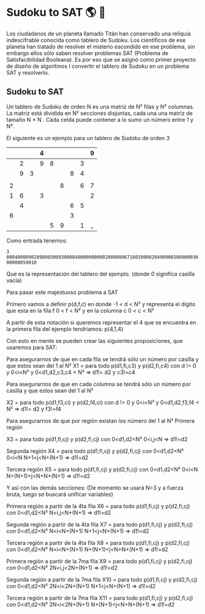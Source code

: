 # Sudoku to SAT 🌎️ 🚀️

Los ciudadanos de un planeta llamado Titán han conservado una reliquia indescifrable conocida como tablero de Sudoku. Los científicos de ese planeta han tratado de resolver el misterio escondido en ese problema, sin embargo ellos sólo saben resolver problemas SAT (Problema de Satisfacibilidad Booleana). Es por eso que se asignó como primer proyecto de diseño de algoritmos I convertir el tablero de Sudoku en un problema SAT y resolverlo.

## Sudoku to SAT

Un tablero de Sudoku de orden N es una matriz de N² filas y N²  columnas. La matriz está dividida en N² secciones disjuntas, cada una una matriz de tamaño N × N . Cada celda puede contener a lo sumo un número entre 1 y N².

El siguiente es un ejemplo para un tablero de Sudoku de orden 3

|   |   |   |   4|   |   |   |   | 9  |
| :------------: | :------------: | :------------: | :------------: | :------------: | :------------: | :------------: | :------------: | :------------: |
|   | 2  |   |9   |  8 |   |   | 3  |   |
|   | 9  | 3  |   |   |   | 8  | 4  |   |
|   |   |   |   |   |   |   |   |   |
|  2 |   |   |   |   | 8  |   | 6  |  7 |
|  1 | 6  |   | 3  |   |   |   |   |  2 |
|   |  4 |   |   |   |   |  6 |5   |   |
| 6  |   |   |   |   |   |  3 |   |   |
|   |   |   |   |  5 |   9|   |  1 | _  |


Como entrada tenemos:

`3 000400009020980030093000840000000000200008067160300002049000650600003000000059010`

Que es la representación del tablero del ejemplo. (donde 0 significa casilla vacía)

Para pasar este majestuoso problema a SAT

Primero vamos a definir p(d,f,c) en donde -1 < d < N² y representa el dígito que esta en la fila f 0 < f < N² y en la columna c  0 < c < N²

A partir de esta notación si queremos representar el 4 que se encuentra en la primera fila del ejemplo tendríamos: p(4,1,4)

Con esto en mente se pueden crear las siguientes proposiciones, que usaremos para SAT:

Para asegurarnos de que en cada fila se tendrá sólo un número por casilla y que estos sean del 1 al  N²
X1 = para todo p(d1,fi,c3) y p(d2,fi,c4) con d != 0 y 0<i<N² y 0<d1,d2,c3,c4 < N² => d1!= d2 y c3!=c4

Para asegurarnos de que en cada columna se tendrá sólo un número por casilla y que estos sean del 1 al  N²

X2 = para todo p(d1,f3,ci) y p(d2,f4,ci) con d != 0 y 0<i<N² y 0<d1,d2,f3,f4 < N² => d1!= d2 y f3!=f4 

Para asegurarnos de que por región existan los número del 1 al N²
Primera región

X3 = para todo p(d1,fi,cj) y p(d2,fi,cj) con 0<d1,d2<N² 0<i,j<N => d1!=d2

Segunda región
X4 = para todo p(d1,fi,cj) y p(d2,fi,cj) con 0<d1,d2<N² 0<i<N N+1<j<N+(N+1)  => d1!=d2

Tercera región
X5 = para todo p(d1,fi,cj) y p(d2,fi,cj) con 0<d1,d2<N² 0<i<N N+(N+1)<j<N+N+(N+1)  => d1!=d2

Y así con las demás secciones:
(De momento se usará N=3 y a fuerza bruta, luego se buscará unificar variables)

Primera región a partir de la 4ta fila
X6 = para todo p(d1,fi,cj) y p(d2,fi,cj) con 0<d1,d2<N² N<i,j<N+(N+1) => d1!=d2

Segunda región a partir de la 4ta fila
X7 = para todo p(d1,fi,cj) y p(d2,fi,cj) con 0<d1,d2<N² N<i<N+(N+1) N+1<j<N+(N+1)  => d1!=d2

Tercera región a partir de la 4ta fila
X8 = para todo p(d1,fi,cj) y p(d2,fi,cj) con 0<d1,d2<N² N<i<N+(N+1) N+(N+1)<j<N+N+(N+1)  => d1!=d2

Primera región a partir de la 7ma fila
X9 = para todo p(d1,fi,cj) y p(d2,fi,cj) con 0<d1,d2<N² 2N<i,j<2N+(N+1) => d1!=d2

Segunda región a partir de la 7ma fila
X10 = para todo p(d1,fi,cj) y p(d2,fi,cj) con 0<d1,d2<N² 2N<i<2N+(N+1) N+1<j<N+(N+1)  => d1!=d2

Tercera región a partir de la 7ma fila
X11 = para todo p(d1,fi,cj) y p(d2,fi,cj) con 0<d1,d2<N² 2N<i<2N+(N+1) N+(N+1)<j<N+N+(N+1)  => d1!=d2
